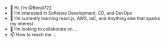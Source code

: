- 👋 Hi, I’m @Benjii722
- 👀 I’m interested in Software Development, CD, and DevOps
- 🌱 I’m currently learning react.js, AWS, IaC, and Anything else that sparks my interest
- 💞️ I’m looking to collaborate on ...
- 📫 How to reach me ...

<!---
Benjii722/Benjii722 is a ✨ special ✨ repository because its `README.md` (this file) appears on your GitHub profile.
You can click the Preview link to take a look at your changes.
--->
